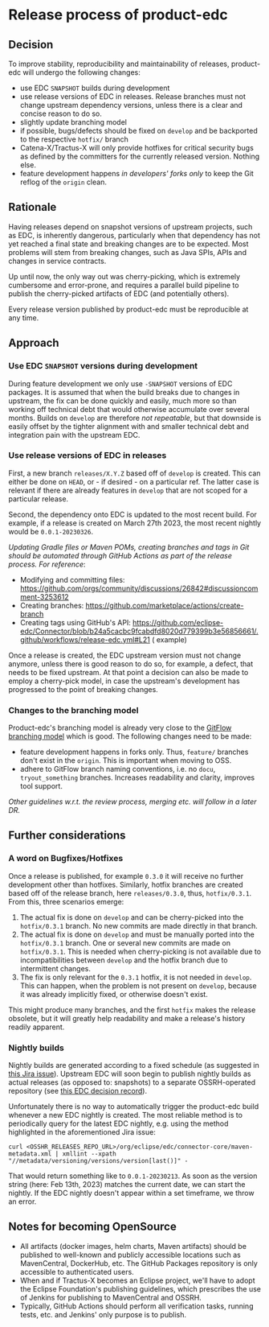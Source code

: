 # Release process of product-edc

## Decision

To improve stability, reproducibility and maintainability of releases, product-edc will undergo the following changes:

- use EDC `SNAPSHOT` builds during development
- use release versions of EDC in releases. Release branches must not change upstream dependency versions, unless there
  is a clear
  and concise reason to do so.
- slightly update branching model
- if possible, bugs/defects should be fixed on `develop` and be backported to the respective `hotfix/` branch
- Catena-X/Tractus-X will only provide hotfixes for critical security bugs as defined by the committers for the
  currently released version. Nothing else.
- feature development happens _in developers' forks only_ to keep the Git reflog of the `origin` clean.

## Rationale

Having releases depend on snapshot versions of upstream projects, such as EDC, is inherently dangerous, particularly
when that dependency has not yet reached a final state and breaking changes are to be expected. Most problems will stem
from breaking changes, such as Java SPIs, APIs and changes in service contracts.

Up until now, the only way out was cherry-picking, which is extremely cumbersome and error-prone, and requires a
parallel build pipeline to publish the cherry-picked artifacts of EDC (and potentially others).

Every release version published by product-edc must be reproducible at any time.

## Approach

### Use EDC `SNAPSHOT` versions during development

During feature development we only use `-SNAPSHOT` versions of EDC packages. It is assumed that when the build breaks
due to changes in upstream, the fix can be done quickly and easily, much more so than working off technical
debt that would otherwise accumulate over several months. Builds on `develop` are therefore _not repeatable_, but that
downside is easily offset by the tighter alignment with and smaller technical debt and integration pain with the
upstream EDC.

### Use release versions of EDC in releases

First, a new branch `releases/X.Y.Z` based off of `develop` is created. This can either be done
on `HEAD`, or - if desired - on a particular ref. The latter case is relevant if there are already features
in `develop` that are not scoped for a particular release.

Second, the dependency onto EDC is updated to the most recent build. For example, if a release is
created on March 27th 2023, the most recent nightly would be `0.0.1-20230326`.

_Updating Gradle files or Maven POMs, creating branches and tags in Git should be automated through GitHub Actions as
part of the release process. For reference_:

- Modifying and committing files: https://github.com/orgs/community/discussions/26842#discussioncomment-3253612
- Creating branches: https://github.com/marketplace/actions/create-branch
- Creating tags using GitHub's
  API: https://github.com/eclipse-edc/Connector/blob/b24a5cacbc9fcabdfd8020d779399b3e56856661/.github/workflows/release-edc.yml#L21 (
  example)

Once a release is created, the EDC upstream version must not change anymore, unless there is good reason to do so, for
example, a defect, that needs to be fixed upstream. At that point a decision can also be made to employ a cherry-pick model, in case the
upstream's development has progressed to the point of breaking changes.

### Changes to the branching model

Product-edc's branching model is already very close to
the [GitFlow branching model](https://www.atlassian.com/git/tutorials/comparing-workflows/gitflow-workflow#:~:text=What%20is%20Gitflow%3F,lived%20branches%20and%20larger%20commits)
which is good. The following changes need to be made:

- feature development happens in forks only. Thus, `feature/` branches don't exist in the `origin`. This is important
  when moving to OSS.
- adhere to GitFlow branch naming conventions, i.e. no `docu`, `tryout_something` branches. Increases readability and
  clarity, improves tool support.

_Other guidelines w.r.t. the review process, merging etc. will follow in a later DR._

## Further considerations

### A word on Bugfixes/Hotfixes

Once a release is published, for example `0.3.0` it will receive no further development other than hotfixes. Similarly,
hotfix branches are created based off of the release branch, here `releases/0.3.0`, thus, `hotfix/0.3.1`. From this,
three scenarios emerge:

1. The actual fix is done on `develop` and can be cherry-picked into the `hotfix/0.3.1` branch. No new commits are
   made directly in that branch.
2. The actual fix is done on `develop` and must be manually ported into the `hotfix/0.3.1` branch. One or several new
   commits are made on `hotfix/0.3.1`. This is needed when cherry-picking is not available due to incompatibilities
   between `develop` and the hotfix branch due to intermittent changes.
3. The fix is only relevant for the `0.3.1` hotfix, it is not needed in `develop`. This can happen, when the problem is
   not present on `develop`, because it was already implicitly fixed, or otherwise doesn't exist.

This might produce many branches, and the first `hotfix` makes the release obsolete, but it will greatly help
readability and make a release's history readily apparent.

### Nightly builds

Nightly builds are generated according to a fixed schedule (as suggested
in [this Jira issue](https://jira.catena-x.net/browse/A1IDSC-408)). Upstream EDC will soon begin to publish nightly
builds as actual releases (as opposed to: snapshots) to a separate OSSRH-operated repository (see
[this EDC decision record](https://github.com/eclipse-edc/Connector/tree/main/docs/developer/decision-records/2023-02-10-nightly-builds)).

Unfortunately there is no way to automatically trigger the product-edc build whenever a new EDC nightly is
created. The most reliable method is to periodically query for the latest EDC nightly, e.g. using the method highlighted
in
the aforementioned Jira issue:

```shell
curl <OSSHR_RELEASES_REPO_URL>/org/eclipse/edc/connector-core/maven-metadata.xml | xmllint --xpath "//metadata/versioning/versions/version[last()]" -
```

That would return something like to `0.0.1-20230213`. As soon as the version string (here: Feb 13th, 2023) matches the
current date, we can start the nightly. If the EDC nightly doesn't appear within a set timeframe, we throw an error.

## Notes for becoming OpenSource

- All artifacts (docker images, helm charts, Maven artifacts) should be published to well-known and publicly accessible
  locations such as MavenCentral, DockerHub, etc. The GitHub Packages repository is only accessible to authenticated
  users.
- When and if Tractus-X becomes an Eclipse project, we'll have to adopt the Eclipse Foundation's publishing guidelines,
  which prescribes the use of Jenkins for publishing to MavenCentral and OSSRH.
- Typically, GitHub Actions should perform all verification tasks, running tests, etc. and Jenkins' only purpose is to
  publish.